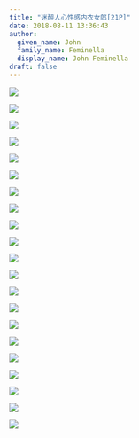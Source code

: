 ```yaml
---
title: "迷醉人心性感内衣女郎[21P]"
date: 2018-08-11 13:36:43
author:
  given_name: John
  family_name: Feminella
  display_name: John Feminella
draft: false
---
```


![](http://www.nsaimg.com/2019/06/05/5cf783b935e32.jpg)

![](http://www.nsaimg.com/2019/06/05/5cf783b8d211f.jpg)

![](http://www.nsaimg.com/2019/06/05/5cf783b8795b7.jpg)

![](http://www.nsaimg.com/2019/06/05/5cf783b83fedf.jpg)

![](http://www.nsaimg.com/2019/06/05/5cf783b83a326.jpg)

![](http://www.nsaimg.com/2019/06/05/5cf783b80b17d.jpg)

![](http://www.nsaimg.com/2019/06/05/5cf783b7d60ba.jpg)

![](http://www.nsaimg.com/2019/06/05/5cf783b79088a.jpg)

![](http://www.nsaimg.com/2019/06/05/5cf783b7874b0.jpg)

![](http://www.nsaimg.com/2019/06/05/5cf783b77b7bb.jpg)

![](http://www.nsaimg.com/2019/06/05/5cf783b71109d.jpg)

![](http://www.nsaimg.com/2019/06/05/5cf783b6f0ba8.jpg)

![](http://www.nsaimg.com/2019/06/05/5cf783b6e10b1.jpg)

![](http://www.nsaimg.com/2019/06/05/5cf783b6c237f.jpg)

![](http://www.nsaimg.com/2019/06/05/5cf783b69add0.jpg)

![](http://www.nsaimg.com/2019/06/05/5cf783b6438ff.jpg)

![](http://www.nsaimg.com/2019/06/05/5cf783b63e60c.jpg)

![](http://www.nsaimg.com/2019/06/05/5cf783b614049.jpg)

![](http://www.nsaimg.com/2019/06/05/5cf783b5cc7a9.jpg)

![](http://www.nsaimg.com/2019/06/05/5cf783b5b8c45.jpg)

![](http://www.nsaimg.com/2019/06/05/5cf783b5b4c67.jpg)

